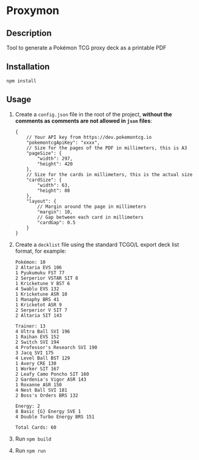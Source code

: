 # Proxymon

## Description

Tool to generate a Pokémon TCG proxy deck as a printable PDF

## Installation

```
npm install
```

## Usage

1. Create a `config.json` file in the root of the project, **without the comments as comments are not allowed in `json` files**:

    ```
    {
        // Your API key from https://dev.pokemontcg.io
        "pokemontcgApiKey": "xxxx",
        // Size for the pages of the PDF in millimeters, this is A3
        "pageSize": {
            "width": 297,
            "height": 420
        },
        // Size for the cards in millimeters, this is the actual size
        "cardSize": {
            "width": 63,
            "height": 88
        },
        "layout": {
            // Margin around the page in millimeters
            "margin": 10,
            // Gap between each card in millimeters
            "cardGap": 0.5
        }
    }
    ```
1. Create a `decklist` file using the standard TCGO/L export deck list format, for example:
    ```
    Pokémon: 10
    2 Altaria EVS 106
    1 Pyukumuku FST 77
    2 Serperior VSTAR SIT 8
    1 Kricketune V BST 6
    4 Swablu EVS 132
    1 Kricketune ASR 10
    1 Manaphy BRS 41
    1 Kricketot ASR 9
    2 Serperior V SIT 7
    2 Altaria SIT 143

    Trainer: 13
    4 Ultra Ball SVI 196
    1 Raihan EVS 152
    2 Switch SVI 194
    4 Professor's Research SVI 190
    3 Jacq SVI 175
    4 Level Ball BST 129
    1 Avery CRE 130
    1 Worker SIT 167
    2 Leafy Camo Poncho SIT 160
    2 Gardenia's Vigor ASR 143
    1 Roxanne ASR 150
    4 Nest Ball SVI 181
    2 Boss's Orders BRS 132

    Energy: 2
    8 Basic {G} Energy SVE 1
    4 Double Turbo Energy BRS 151

    Total Cards: 60
    ```
1. Run `npm build`
1. Run `npm run`
